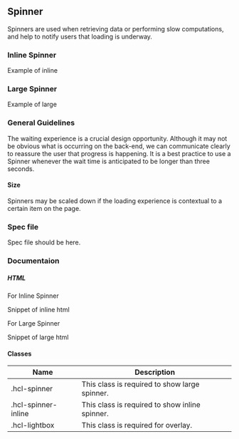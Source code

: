 ## Spinner

Spinners are used when retrieving data or performing slow computations, and help to notify users that loading is underway.

### Inline Spinner

Example of inline

### Large Spinner

Example of large

### General Guidelines

The waiting experience is a crucial design opportunity. Although it may not be obvious what is occurring on the back-end, we can communicate clearly to reassure the user that progress is happening. It is a best practice to use a Spinner whenever the wait time is anticipated to be longer than three seconds.

#### Size

Spinners may be scaled down if the loading experience is contextual to a certain item on the page.

### Spec file

Spec file should be here.

### Documentaion

##### HTML

For Inline Spinner

Snippet of inline html

For Large Spinner

Snippet of large html

#### Classes

| Name                | Description                                    |
| ------------------- | ---------------------------------------------- |
| .hcl-spinner        | This class is required to show large spinner.  |
| .hcl-spinner-inline | This class is required to show inline spinner. |
| .hcl-lightbox       | This class is required for overlay.            |
